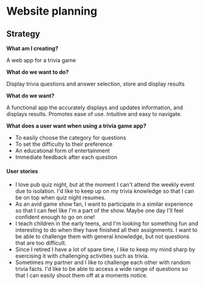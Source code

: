 # Website planning

## Strategy
**What am I creating?**

A web app for a trivia game

**What do we want to do?**

Display trivia questions and answer selection, store and display results

**What do we want?**

A functional app the accurately displays and updates information, and displays results. Promotes ease of use. Intuitive and easy to navigate.

**What does a user want when using a trivia game app?**

* To easily choose the category for questions
* To set the difficulty to their preference
* An educational form of entertainment
* Immediate feedback after each question

#### User stories

* I love pub quiz night, but at the moment I can't attend the weekly event due to isolation. I'd like to keep up on my trivia knowledge so that I can be on top when quiz night resumes.
* As an avid game show fan, I want to participate in a similar experience so that I can feel like I'm a part of the show. Maybe one day I'll feel confident enough to go on one!
* I teach children in the early teens, and I'm looking for something fun and interesting to do when they have finished all their assignments. I want to be able to challenge them with general knowledge, but not questions that are too difficult.
* Since I retired I have a lot of spare time, I like to keep my mind sharp by exercising it with challenging activities such as trivia.
* Sometimes my partner and I like to challenge each other with random trivia facts. I'd like to be able to access a wide range of questions so that I can easily shoot them off at a moments notice.
